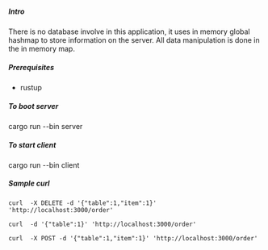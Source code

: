 ##### Intro
There is no database involve in this application, it uses in memory global 
hashmap to store information on the server. All data manipulation is done in the 
in memory map.

##### Prerequisites
- rustup

##### To boot server

cargo run --bin server


##### To start client

cargo run --bin client

##### Sample curl
```
curl  -X DELETE -d '{"table":1,"item":1}' 'http://localhost:3000/order'

curl  -d '{"table":1}' 'http://localhost:3000/order'

curl  -X POST -d '{"table":1,"item":1}' 'http://localhost:3000/order'
```

